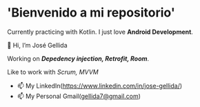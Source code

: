# 'Bienvenido a mi repositorio'
Currently practicing with Kotlin. I just love **Android Development**.

👋 Hi, I’m José Gellida

Working on ***Depedency injection, Retrofit, Room***.

Like to work with *Scrum, MVVM*

- 📫 My LinkedIn(https://www.linkedin.com/in/jose-gellida/)
- 📫 My Personal Gmail(gellida7@gmail.com)


